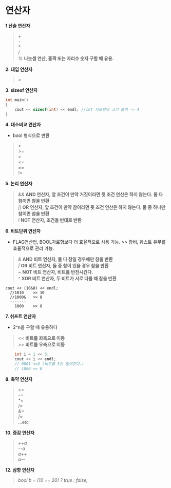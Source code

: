 # 연산자
__1 산술 연산자__   
> _+_   
> _-_   
> _*_   
> _/_   
> _%_     __나눗셈 연산, 홀짝 또는 자리수 숫자 구할 때 유용.__   
   
__2. 대입 연산자__   
> _=_   
   
__3. sizeof 연산자__   
```c++
int main()
{
	cout << sizeof(int) << endl; //int 자료형의 크기 출력 -> 4
}
```
   
__4. 대소비교 연산자__   
* bool 형식으로 반환   
> _>_   
> _>=_   
> _<_   
> _<=_   
> _==_   
> _!=_   
   
__5. 논리 연산자__   
> _&&_ __AND 연산자, 앞 조건이 만약 거짓이라면 뒷 조건 연산은 하지 않는다. 둘 다 참이면 참을 반환__   
> _||_ __OR 연산자, 앞 조건이 만약 참이라면 뒷 조건 연산은 하지 않는다. 둘 중 하나만 참이면 참을 반환__   
> _!_ __NOT 연산자, 조건을 반대로 반환__  
   
__6. 비트단위 연산자__   
* FLAG연산법, BOOL자료형보다 더 효율적으로 사용 가능. >> 장비, 퀘스트 유무를 효율적으로 관리 가능.   
> _&_ __AND 비트 연산자, 둘 다 참일 경우에만 참을 반환__   
> _|_ __OR 비트 연산자, 둘 중 참이 있을 경우 참을 반환__   
> _~_ __NOT 비트 연산자, 비트를 반전시킨다.__   
> _^_ __XOR 비트 연산자, 두 비트가 서로 다를 때 참을 반환__   
```
cout << (10&8) << endl;
  //1010    >> 10
  //1000&   >> 8
  -------
    1000    >> 8
```
   
__7. 쉬프트 연산자__   
* 2^n을 구할 때 유용하다   
> _<<_ __비트를 좌측으로 이동__   
> _>>_ __비트를 우측으로 이동__   
```c++
	int i = 1 << 3;
	cout << i << endl;
	// 0001 <<3 (비트를 3칸 밀어준다.)
	// 1000 == 8
```
   
__8. 축약 연산자__   
> _+=_   
> _-=_   
> _*=_   
> _/=_   
> _&=_   
> _|=_   
...etc   
   
__10. 증감 연산자__   
> _++a_   
> _--a_   
> _a++_   
> _a--_   

__12. 삼항 연산자__   
> _bool b = (10 == 20) ? true : false;_
   
